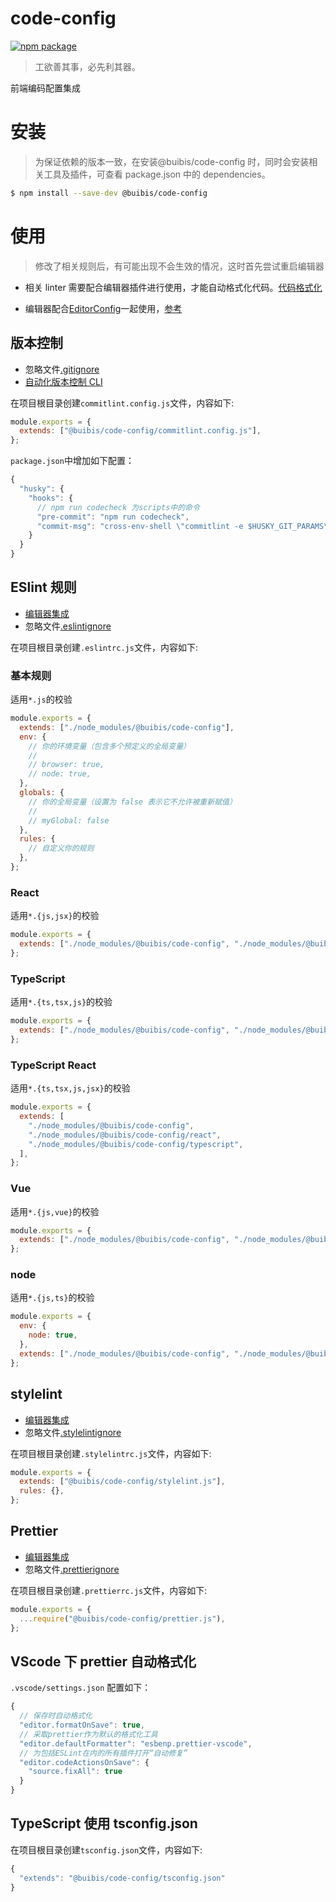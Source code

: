 # code-config

[![npm package](https://img.shields.io/npm/v/@buibis/code-config?color=brightgreen)](https://www.npmjs.com/package/@buibis/code-config)

> 工欲善其事，必先利其器。

前端编码配置集成

# 安装

> 为保证依赖的版本一致，在安装@buibis/code-config 时，同时会安装相关工具及插件，可查看 package.json 中的 dependencies。

```sh
$ npm install --save-dev @buibis/code-config
```

# 使用

> 修改了相关规则后，有可能出现不会生效的情况，这时首先尝试重启编辑器

- 相关 linter 需要配合编辑器插件进行使用，才能自动格式化代码。[代码格式化](https://github.com/zqinmiao/code-config#vscode-%E4%B8%8B-prettier-%E8%87%AA%E5%8A%A8%E6%A0%BC%E5%BC%8F%E5%8C%96)

- 编辑器配合[EditorConfig](https://editorconfig.org/)一起使用，[参考](https://github.com/zqinmiao/code-config/blob/master/docs/editor.md)

## 版本控制

- 忽略文件[.gitignore](https://help.github.com/articles/ignoring-files/)
- [自动化版本控制 CLI](https://www.npmjs.com/package/@buibis/buibis-version)

在项目根目录创建`commitlint.config.js`文件，内容如下:

```javascript
module.exports = {
  extends: ["@buibis/code-config/commitlint.config.js"],
};
```

`package.json`中增加如下配置：

```javascript
{
  "husky": {
    "hooks": {
      // npm run codecheck 为scripts中的命令
      "pre-commit": "npm run codecheck",
      "commit-msg": "cross-env-shell \"commitlint -e $HUSKY_GIT_PARAMS\""
    }
  }
}
```

## ESlint 规则

- [编辑器集成](https://eslint.org/docs/user-guide/integrations)
- 忽略文件[.eslintignore](https://eslint.org/docs/user-guide/configuring#eslintignore)

在项目根目录创建`.eslintrc.js`文件，内容如下:

### 基本规则

适用`*.js`的校验

```javascript
module.exports = {
  extends: ["./node_modules/@buibis/code-config"],
  env: {
    // 你的环境变量（包含多个预定义的全局变量）
    //
    // browser: true,
    // node: true,
  },
  globals: {
    // 你的全局变量（设置为 false 表示它不允许被重新赋值）
    //
    // myGlobal: false
  },
  rules: {
    // 自定义你的规则
  },
};
```

### React

适用`*.{js,jsx}`的校验

```javascript
module.exports = {
  extends: ["./node_modules/@buibis/code-config", "./node_modules/@buibis/code-config/react"],
};
```

### TypeScript

适用`*.{ts,tsx,js}`的校验

```javascript
module.exports = {
  extends: ["./node_modules/@buibis/code-config", "./node_modules/@buibis/code-config/typescript"],
};
```

### TypeScript React

适用`*.{ts,tsx,js,jsx}`的校验

```javascript
module.exports = {
  extends: [
    "./node_modules/@buibis/code-config",
    "./node_modules/@buibis/code-config/react",
    "./node_modules/@buibis/code-config/typescript",
  ],
};
```

### Vue

适用`*.{js,vue}`的校验

```javascript
module.exports = {
  extends: ["./node_modules/@buibis/code-config", "./node_modules/@buibis/code-config/vue"],
};
```

### node

适用`*.{js,ts}`的校验

```javascript
module.exports = {
  env: {
    node: true,
  },
  extends: ["./node_modules/@buibis/code-config", "./node_modules/@buibis/code-config/typescript"],
};
```

## stylelint

- [编辑器集成](https://stylelint.io/user-guide/integrations/editor)
- 忽略文件[.stylelintignore](https://stylelint.io/user-guide/ignore-code#files-entirely)

在项目根目录创建`.stylelintrc.js`文件，内容如下:

```javascript
module.exports = {
  extends: ["@buibis/code-config/stylelint.js"],
  rules: {},
};
```

## Prettier

- [编辑器集成](https://prettier.io/docs/en/editors.html)
- 忽略文件[.prettierignore](https://prettier.io/docs/en/ignore.html#ignoring-files-prettierignore)

在项目根目录创建`.prettierrc.js`文件，内容如下:

```javascript
module.exports = {
  ...require("@buibis/code-config/prettier.js"),
};
```

## VScode 下 prettier 自动格式化

`.vscode/settings.json` 配置如下：

```javascript
{
  // 保存时自动格式化
  "editor.formatOnSave": true,
  // 采取prettier作为默认的格式化工具
  "editor.defaultFormatter": "esbenp.prettier-vscode",
  // 为包括ESLint在内的所有插件打开“自动修复”
  "editor.codeActionsOnSave": {
    "source.fixAll": true
  }
}
```

## TypeScript 使用 tsconfig.json

在项目根目录创建`tsconfig.json`文件，内容如下:

```javascript
{
  "extends": "@buibis/code-config/tsconfig.json"
}
```

